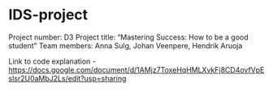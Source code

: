 # IDS-project
Project number: D3
Project title: “Mastering Success: How to be a good student”
Team members: Anna Sulg, Johan Veenpere, Hendrik Aruoja

Link to code explanation - https://docs.google.com/document/d/1AMjz7ToxeHqHMLXvkFj8CD4ovfVpEslsr2U0aMbJ2Ls/edit?usp=sharing 

